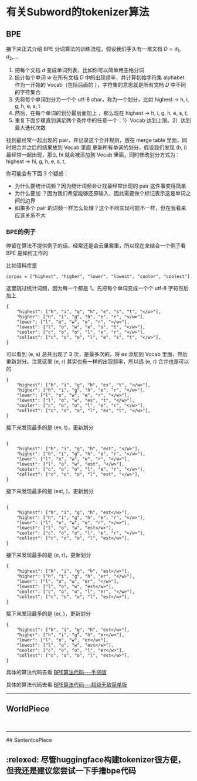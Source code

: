 

# 有关Subword的tokenizer算法

## BPE
接下来正式介绍 BPE 分词算法的训练流程，假设我们手头有一堆文档 $D={d_1,d_2,…}$

1. 把每个文档 $d$ 变成单词列表，比如你可以简单用空格分词
2. 统计每个单词 $w$ 在所有文档 $D$ 中的出现频率，并计算初始字符集 alphabet 作为一开始的 Vocab（包括后面的 </w>），字符集的意思就是所有文档 $D$ 中不同的字符集合
3. 先将每个单词划分为一个个 utf-8 char，称为一个划分，比如 highest -> h, i, g, h, e, s, t
4. 然后，在每个单词的划分最后面加上 </w>，那么现在 highest -> h, i, g, h, e, s, t, </w>
5. 重复下面步骤直到满足两个条件中的任意一个：1）Vocab 达到上限。2）达到最大迭代次数

找到最经常一起出现的 pair，并记录这个合并规则，放在 merge table 里面，同时把合并之后的结果放到 Vocab 里面
更新所有单词的划分，假设我们发现 (h, i) 最经常一起出现，那么 hi 就会被添加到 Vocab 里面，同时修改划分方式为：highest -> hi, g, h, e, s, t, </w>



你可能会有下面 3 个疑惑：

- 为什么要统计词频？因为统计词频会让找最经常出现的 pair 这件事变得简单
- 为什么要加 </w>？因为我们希望能够还原输入，因此需要做个标记表示这是单词之间的边界
- 如果多个 pair 的词频一样怎么处理？这个不同实现可能不一样，但在我看来应该关系不大

### BPE的例子

停留在算法不提供例子的话，经常还是会云里雾里，所以现在来结合一个例子看 BPE 是如何工作的

比如语料库是

```
corpus = ["highest", "higher", "lower", "lowest", "cooler", "coolest"]
```
这里跳过统计词频，因为每一个都是 1。先把每个单词变成一个个 utf-8 字符然后加上 </w>

```
{
    "highest": ["h", "i", "g", "h", "e", "s", "t", "</w>"],
    "higher": ["h", "i", "g", "h", "e", "r", "</w>"],
    "lower": ["l", "o", "w", "e", "r", "</w>"],
    "lowest": ["l", "o", "w", "e", "s", "t", "</w>"],
    "cooler": ["c", "o", "o", "l", "e", "r", "</w>"],
    "collest": ["c", "o", "o", "l", "e", "s", "t", "</w>"],
}
```
可以看到 (e, s) 总共出现了 3 次，是最多次的，将 es 添加到 Vocab 里面，然后重新划分。注意这里 (e, r) 其实也有一样的出现频率，所以选 (e, r) 合并也是可以的

```
{
    "highest": ["h", "i", "g", "h", "es", "t", "</w>"],
    "higher": ["h", "i", "g", "h", "e", "r", "</w>"],
    "lower": ["l", "o", "w", "e", "r", "</w>"],
    "lowest": ["l", "o", "w", "es", "t", "</w>"],
    "cooler": ["c", "o", "o", "l", "e", "r", "</w>"],
    "collest": ["c", "o", "o", "l", "es", "t", "</w>"],
}
```
接下来发现最多的是 (es, t)，更新划分
```

{
    "highest": ["h", "i", "g", "h", "est", "</w>"],
    "higher": ["h", "i", "g", "h", "e", "r", "</w>"],
    "lower": ["l", "o", "w", "e", "r", "</w>"],
    "lowest": ["l", "o", "w", "est", "</w>"],
    "cooler": ["c", "o", "o", "l", "e", "r", "</w>"],
    "collest": ["c", "o", "o", "l", "est", "</w>"],
}
```
接下来发现最多的是 (est, </w>)，更新划分
```

{
    "highest": ["h", "i", "g", "h", "est</w>"],
    "higher": ["h", "i", "g", "h", "e", "r", "</w>"],
    "lower": ["l", "o", "w", "e", "r", "</w>"],
    "lowest": ["l", "o", "w", "est</w>"],
    "cooler": ["c", "o", "o", "l", "e", "r", "</w>"],
    "collest": ["c", "o", "o", "l", "est</w>"],
}
```
接下来发现最多的是 (e, r)，更新划分

```
{
    "highest": ["h", "i", "g", "h", "est</w>"],
    "higher": ["h", "i", "g", "h", "er", "</w>"],
    "lower": ["l", "o", "w", "er", "</w>"],
    "lowest": ["l", "o", "w", "est</w>"],
    "cooler": ["c", "o", "o", "l", "er", "</w>"],
    "collest": ["c", "o", "o", "l", "est</w>"],
}
```
接下来发现最多的是 (er, </w>)，更新划分
```
{
    "highest": ["h", "i", "g", "h", "est</w>"],
    "higher": ["h", "i", "g", "h", "er</w>"],
    "lower": ["l", "o", "w", "er</w>"],
    "lowest": ["l", "o", "w", "est</w>"],
    "cooler": ["c", "o", "o", "l", "er</w>"],
    "collest": ["c", "o", "o", "l", "est</w>"],
} 
```

具体的算法代码去看 [BPE算法代码---手搓版](./byhand/bpe.ipynb)


具体的算法代码去看 [BPE算法代码---超级无敌简单版](./byHuggingface//bpe.ipynb)
<br>
<hr>

## WorldPiece 


<br>
<hr>
## SententcePiece




## :relexed: 尽管huggingface构建tokenizer很方便，但我还是建议您尝试一下手撸bpe代码